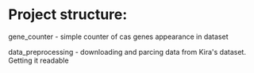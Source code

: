 # Project structure:
gene_counter - simple counter of cas genes appearance in dataset

data_preprocessing - downloading and parcing data from Kira's dataset. Getting it readable